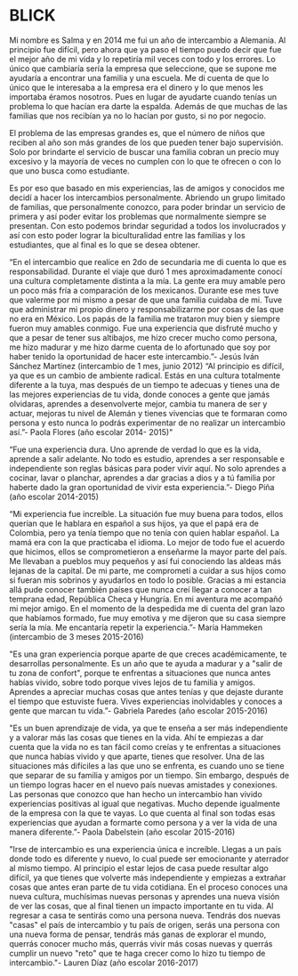 # BLICK

Mi nombre es Salma y en 2014 me fui un año de intercambio a Alemania.  Al principio fue difícil, pero ahora que ya paso el tiempo puedo decir que fue el mejor año de mi vida y lo repetiría mil veces con todo y los errores. Lo único que cambiaría sería la empresa que seleccione, que se supone me ayudaría a encontrar una familia y una escuela.  Me di cuenta de que lo único que le interesaba a la empresa era el dinero y lo que menos les importaba éramos nosotros. Pues en lugar de ayudarte cuando tenías un problema lo que hacían era darte la espalda. Además de que muchas de las familias que nos recibían ya no lo hacían por gusto, si no por negocio.

El problema de las empresas grandes es, que el número de niños que reciben al año son más grandes de los que pueden tener bajo supervisión. Solo por brindarte el servicio de buscar una familia cobran un precio muy excesivo y la mayoría de veces no cumplen con lo que te ofrecen o con lo que uno busca como estudiante. 

Es por eso que basado en mis experiencias, las de amigos y conocidos me decidí a hacer los intercambios personalmente. Abriendo un grupo limitado de familias, que personalmente conozco, para poder brindar un servicio de primera y así poder evitar los problemas que normalmente siempre se presentan. Con esto podemos brindar seguridad a todos los involucrados y así con esto poder lograr la biculturalidad entre las familias y los estudiantes, que al final es lo que se desea obtener.

“En el intercambio que realice en 2do de secundaria me di cuenta lo que es responsabilidad. Durante el viaje que duró 1 mes aproximadamente conocí una cultura completamente distinta a la mía. La gente era muy amable pero un poco más fría a comparación de los mexicanos. Durante ese mes tuve que valerme por mi mismo a pesar de que una familia cuidaba de mi. Tuve que administrar mi propio dinero y responsabilizarme por cosas de las que no era en México. Los papás de la familia me trataron muy bien y siempre fueron muy amables conmigo. Fue una experiencia que disfruté mucho y que a pesar de tener sus altibajos, me hizo crecer mucho como persona, me hizo madurar y me hizo darme cuenta de lo afortunado que soy por haber tenido la oportunidad de hacer este intercambio.”- Jesús Iván Sánchez Martínez (intercambio de 1 mes, junio 2012) “Al principio es difícil, ya que es un cambio de ambiente radical. Estás en una cultura totalmente diferente a la tuya, mas después de un tiempo te adecuas y tienes una de las mejores experiencias de tu vida, donde conoces a gente que jamás olvidaras, aprendes a desenvolverte mejor, cambia tu manera de ser y actuar, mejoras tu nivel de Alemán y tienes vivencias que te formaran como persona y esto nunca lo podrás experimentar de no realizar un intercambio así.”- Paola Flores (año escolar 2014- 2015)"

“Fue una experiencia dura. Uno aprende de verdad lo que es la vida, aprende a salir adelante. No todo es estudio, aprendes a ser responsable e independiente son reglas básicas para poder vivir aquí. No solo aprendes a cocinar, lavar o planchar, aprendes a dar gracias a dios y a tú familia por haberte dado la gran oportunidad de vivir esta experiencia.”- Diego Piña (año escolar 2014-2015) 

“Mi experiencia fue increíble. La situación fue muy buena para todos, ellos querían que le hablara en español a sus hijos, ya que el papá era de Colombia, pero ya tenía tiempo que no tenía con quien hablar español. La mamá era con la que practicaba el idioma. Lo mejor de todo fue el acuerdo que hicimos, ellos se comprometieron a enseñarme la mayor parte del país. Me llevaban a pueblos muy pequeños y así fui conociendo las aldeas más lejanas de la capital. De mi parte, me comprometí a cuidar a sus hijos como si fueran mis sobrinos y ayudarlos en todo lo posible. Gracias a mi estancia allá pude conocer también países que nunca creí llegar a conocer a tan temprana edad, República Checa y Hungría. En mi aventura me acompañó mi mejor amigo. En el momento de la despedida me di cuenta del gran lazo que habíamos formado, fue muy emotiva y me dijeron que su casa siempre sería la mía. Me encantaría repetir la experiencia.”- María Hammeken (intercambio de 3 meses 2015-2016)

"Es una gran experiencia porque aparte de que creces académicamente, te desarrollas personalmente. Es un año que te ayuda a madurar y a "salir de tu zona de confort", porque te enfrentas a situaciones que nunca antes habías vivido, sobre todo porque vives lejos de tu familia y amigos. Aprendes a apreciar muchas cosas que antes tenías y que dejaste durante el tiempo que estuviste fuera. Vives experiencias inolvidables y conoces a gente que marcan tu vida.”- Gabriela Paredes (año escolar 2015-2016)

"Es un buen aprendizaje de vida, ya que te enseña a ser más independiente y a valorar más las cosas que tienes en la vida. Ahí te empiezas a dar cuenta que la vida no es tan fácil como creías y te enfrentas a situaciones que nunca habías vivido y que aparte, tienes que resolver. Una de las situaciones más difíciles a las que uno se enfrenta, es cuando uno se tiene que separar de su familia y amigos por un tiempo. Sin embargo, después de un tiempo logras hacer en el nuevo país nuevas amistades y conexiones. Las personas que conozco que han hecho un intercambio han vivido experiencias positivas al igual que negativas. Mucho depende igualmente de la empresa con la que te vayas. Lo que cuenta al final son todas esas experiencias que ayudan a formarte como persona y a ver la vida de una manera diferente.”- Paola Dabelstein (año escolar 2015-2016)

"Irse de intercambio es una experiencia única e increíble. Llegas a un país donde todo es diferente y nuevo, lo cual puede ser emocionante y aterrador al mismo tiempo. Al principio el estar lejos de casa puede resultar algo difícil, ya que tienes que volverte más independiente y empiezas a extrañar cosas que antes eran parte de tu vida cotidiana. En el proceso conoces una nueva cultura, muchísimas nuevas personas y aprendes una nueva visión de ver las cosas, que al final tienen un impacto importante en tu vida. Al regresar a casa te sentirás como una persona nueva. Tendrás dos nuevas "casas" el país de intercambio y tu país de origen, serás una persona con una nueva forma de pensar, tendrás más ganas de explorar el mundo, querrás conocer mucho más, querrás vivir más cosas nuevas y querrás cumplir un nuevo "reto" que te haga crecer como lo hizo tu tiempo de intercambio."- Lauren Díaz (año escolar 2016-2017)